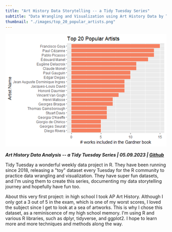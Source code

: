 ```yaml
---
title: "Art History Data Storytelling -- a Tidy Tuesday Series"
subtitle: "Data Wrangling and Visualization using Art History Data by Tidy Tuesday"
thumbnail: "./images/top_20_popular_artists.png"
---
```


![Top 20 Most Popular Artists](../images/top_20_popular_artists.png)

_**Art History Data Analysis -- a Tidy Tuesday Series | 05.09.2023 | [Github](https://github.com/tianyimasf/tidy-tuesday-social-dataset-analysis/tree/main/art_history_analysis)**_

Tidy Tuesday a wonderful weekly data project in R. They have been running since 2018, releasing a "toy" dataset every Tuesday for the R community to practice data wrangling and visualization. They have super fun datasets, and I'm using them to create this series, documenting my data storytelling journey and hopefully have fun too.

About this very first project: in high school I took AP Art History. Although I only got a 3 out of 5 in the exam, which is one of my worst scores, I loved the subject since I get to look at a sea of artworks. This is why I chose this dataset, as a reminiscence of my high school memory. I'm using R and various R libraries, such as dplyr, tidyverse, and ggplot2. I hope to learn more and more techniques and methods along the way.

